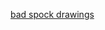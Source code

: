 ---
layout: post
wordpress_id: 202
wordpress_url: http://noesbueno.com/archives/202
date: '2007-06-14 22:08:43 -0500'
date_gmt: '2007-06-15 03:08:43 -0500'
body: |
  <p><a href="http://badspock.blogspot.com/">bad spock drawings</a></p>
---